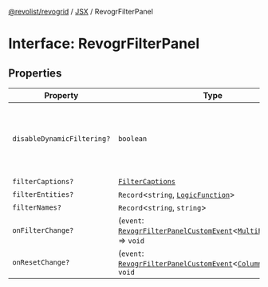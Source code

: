 [@revolist/revogrid](README.md) / [JSX](Namespace.JSX.md) / RevogrFilterPanel

# Interface: RevogrFilterPanel

## Properties

| Property | Type | Description | Defined in |
| ------ | ------ | ------ | ------ |
| `disableDynamicFiltering?` | `boolean` | Disables dynamic filtering. A way to apply filters on Save only | [src/components.d.ts:1829](https://github.com/revolist/revogrid/blob/7eb028636fe9635cf32f3cf0775076c9e2dde053/src/components.d.ts#L1829) |
| `filterCaptions?` | [`FilterCaptions`](TypeAlias.FilterCaptions.md) | - | [src/components.d.ts:1830](https://github.com/revolist/revogrid/blob/7eb028636fe9635cf32f3cf0775076c9e2dde053/src/components.d.ts#L1830) |
| `filterEntities?` | `Record`\<`string`, [`LogicFunction`](TypeAlias.LogicFunction.md)\> | - | [src/components.d.ts:1831](https://github.com/revolist/revogrid/blob/7eb028636fe9635cf32f3cf0775076c9e2dde053/src/components.d.ts#L1831) |
| `filterNames?` | `Record`\<`string`, `string`\> | - | [src/components.d.ts:1832](https://github.com/revolist/revogrid/blob/7eb028636fe9635cf32f3cf0775076c9e2dde053/src/components.d.ts#L1832) |
| `onFilterChange?` | (`event`: [`RevogrFilterPanelCustomEvent`](Interface.RevogrFilterPanelCustomEvent.md)\<[`MultiFilterItem`](TypeAlias.MultiFilterItem.md)\>) => `void` | - | [src/components.d.ts:1833](https://github.com/revolist/revogrid/blob/7eb028636fe9635cf32f3cf0775076c9e2dde053/src/components.d.ts#L1833) |
| `onResetChange?` | (`event`: [`RevogrFilterPanelCustomEvent`](Interface.RevogrFilterPanelCustomEvent.md)\<[`ColumnProp`](TypeAlias.ColumnProp.md)\>) => `void` | - | [src/components.d.ts:1834](https://github.com/revolist/revogrid/blob/7eb028636fe9635cf32f3cf0775076c9e2dde053/src/components.d.ts#L1834) |
